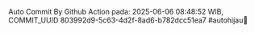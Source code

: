 Auto Commit By Github Action pada: 2025-06-06 08:48:52 WIB, COMMIT_UUID 803992d9-5c63-4d2f-8ad6-b782dcc51ea7 #autohijau🗿
